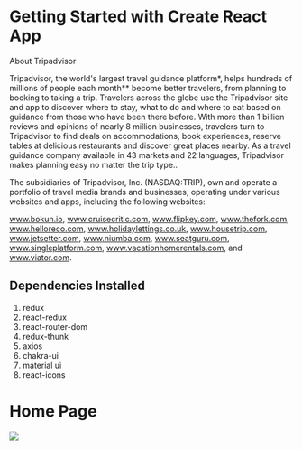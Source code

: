 # Getting Started with Create React App

About Tripadvisor
 
Tripadvisor, the world's largest travel guidance platform*, helps hundreds of millions of people each month** become better travelers, from planning to booking to taking a trip. Travelers across the globe use the Tripadvisor site and app to discover where to stay, what to do and where to eat based on guidance from those who have been there before. With more than 1 billion reviews and opinions of nearly 8 million businesses, travelers turn to Tripadvisor to find deals on accommodations, book experiences, reserve tables at delicious restaurants and discover great places nearby. As a travel guidance company available in 43 markets and 22 languages, Tripadvisor makes planning easy no matter the trip type..

The subsidiaries of Tripadvisor, Inc. (NASDAQ:TRIP), own and operate a portfolio of travel media brands and businesses, operating under various websites and apps, including the following websites:

www.bokun.io, www.cruisecritic.com, www.flipkey.com, www.thefork.com,                           
www.helloreco.com, www.holidaylettings.co.uk, www.housetrip.com, www.jetsetter.com,  www.niumba.com, www.seatguru.com, www.singleplatform.com, www.vacationhomerentals.com, and www.viator.com.

## Dependencies Installed
1. redux
2. react-redux
3. react-router-dom  
4. redux-thunk
5. axios
6. chakra-ui
7. material ui
8. react-icons


<h1>Home Page </h1>
<img src="https://cdn-production.checkfront.com/wp-content/uploads/2022/04/Boost-Tripadvisor-rankings-with-reviews.png" />

